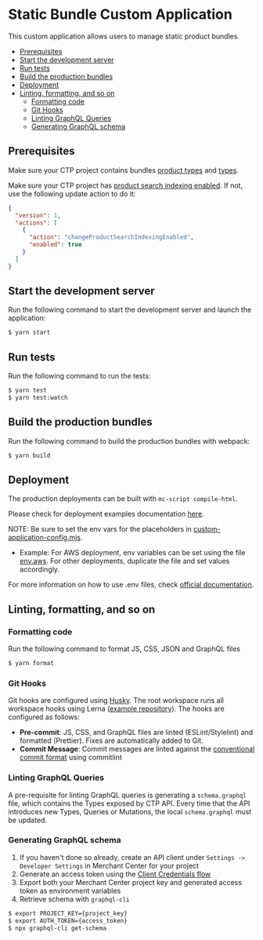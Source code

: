 # Static Bundle Custom Application

This custom application allows users to manage static product bundles.

<!-- START doctoc generated TOC please keep comment here to allow auto update -->
<!-- DON'T EDIT THIS SECTION, INSTEAD RE-RUN doctoc TO UPDATE -->

- [Prerequisites](#prerequisites)
- [Start the development server](#start-the-development-server)
- [Run tests](#run-tests)
- [Build the production bundles](#build-the-production-bundles)
- [Deployment](#deployment)
- [Linting, formatting, and so on](#linting-formatting-and-so-on)
    - [Formatting code](#formatting-code)
    - [Git Hooks](#git-hooks)
    - [Linting GraphQL Queries](#linting-graphql-queries)
    - [Generating GraphQL schema](#generating-graphql-schema)

<!-- END doctoc generated TOC please keep comment here to allow auto update -->

## Prerequisites

Make sure your CTP project contains bundles [product types](../platform-extension-static-bundles/resourceDefinitions/productTypes) and [types](../platform-extension-static-bundles/resourceDefinitions/types).

Make sure your CTP project has [product search indexing enabled](https://docs.commercetools.com/api/projects/project#change-product-search-indexing-enabled). If not, use the following update action to do it:

```json
{
  "version": 1,
  "actions": [
    {
      "action": "changeProductSearchIndexingEnabled",
      "enabled": true
    }
  ]
}
```

## Start the development server

Run the following command to start the development server and launch the application:

```bash
$ yarn start
```

## Run tests

Run the following command to run the tests:

```bash
$ yarn test
$ yarn test:watch
```

## Build the production bundles

Run the following command to build the production bundles with webpack:

```bash
$ yarn build
```

## Deployment

The production deployments can be built with `mc-script compile-html`.

Please check for deployment examples documentation [here](https://docs.commercetools.com/custom-applications/deployment-examples).

NOTE: Be sure to set the env vars for the placeholders in [custom-application-config.mjs](https://github.com/commercetools/commercetools-bundles-starter/tree/master/packages/bundles-dynamic/custom-application-config.mjs).

- Example: For AWS deployment, env variables can be set using the file [env.aws](.env.aws). For other deployments, duplicate the file and set values accordingly.

For more information on how to use .env files, check [official documentation](https://docs.commercetools.com/custom-applications/api-reference/cli#using-dotenv-files).

## Linting, formatting, and so on

### Formatting code

Run the following command to format JS, CSS, JSON and GraphQL files

```bash
$ yarn format
```

### Git Hooks

Git hooks are configured using [Husky](https://github.com/typicode/husky/blob/master/DOCS.md). The root workspace
runs all workspace hooks using Lerna ([example repository](https://github.com/sudo-suhas/lint-staged-multi-pkg)). The
hooks are configured as follows:

- **Pre-commit**: JS, CSS, and GraphQL files are linted (ESLint/Stylelint) and formatted (Prettier). Fixes are
  automatically added to Git.
- **Commit Message**: Commit messages are linted against the [conventional commit format](https://www.conventionalcommits.org)
  using commitlint

### Linting GraphQL Queries

A pre-requisite for linting GraphQL queries is generating a `schema.graphql` file, which contains the Types exposed by CTP API.
Every time that the API introduces new Types, Queries or Mutations, the local `schema.graphql` must be updated.

### Generating GraphQL schema

1. If you haven't done so already, create an API client under `Settings -> Developer Settings` in Merchant Center for your project
2. Generate an access token using the [Client Credentials flow](https://docs.commercetools.com/http-api-authorization#client-credentials-flow)
3. Export both your Merchant Center project key and generated access token as environment variables
4. Retrieve schema with `graphql-cli`

```bash
$ export PROJECT_KEY={project_key}
$ export AUTH_TOKEN={access_token}
$ npx graphql-cli get-schema
```
